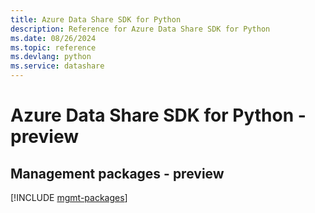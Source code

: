 ```yaml
---
title: Azure Data Share SDK for Python
description: Reference for Azure Data Share SDK for Python
ms.date: 08/26/2024
ms.topic: reference
ms.devlang: python
ms.service: datashare
---
```

# Azure Data Share SDK for Python - preview

## Management packages - preview
[!INCLUDE [mgmt-packages](data-share-mgmt-index.md)]